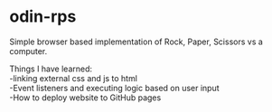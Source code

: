 # odin-rps
Simple browser based implementation of Rock, Paper, Scissors vs a computer.

Things I have learned:  
-linking external css and js to html  
-Event listeners and executing logic based on user input  
-How to deploy website to GitHub pages  
